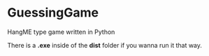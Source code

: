 # GuessingGame
HangME type game written in Python

There is a **.exe** inside of the **dist** folder if you wanna run it that way.
